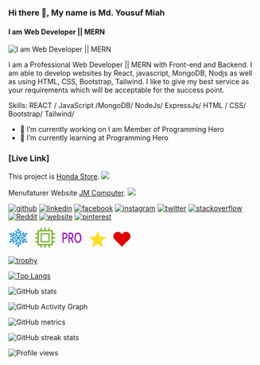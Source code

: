 ### Hi there 👋, My name is Md. Yousuf Miah
#### I am Web Developer || MERN
![I am Web Developer || MERN](https://media-exp1.licdn.com/dms/image/C4D16AQEd4wqnCDBZDA/profile-displaybackgroundimage-shrink_200_800/0/1654089685891?e=1659571200&v=beta&t=AswW0Iu_L_oOMOGpx8qOaQkmnlCxwWqYs9IZPWUkLTc)

I am a Professional Web Developer || MERN with Front-end and Backend. I am able to develop websites by React, javascript, MongoDB, Nodjs as well as using HTML, CSS, Bootstrap, Tailwind. I like to give my best service as your requirements which will be acceptable for the success point. 

Skills: REACT / JavaScript /MongoDB/ NodeJs/ ExpressJs/ HTML / CSS/ Bootstrap/ Tailwind/

- 🔭 I’m currently working on I am Member of Programming Hero 
- 🌱 I’m currently learning at Programming Hero 

### [Live Link]
This project is [Honda Store](https://honda-app-91b97.web.app).
<a href="https://honda-app-91b97.web.app" target="_blank"><img src='https://user-images.githubusercontent.com/71017764/171545984-e4189441-dd36-434f-bb9b-c63d76d2628d.png'> </a>

<!-- [<img target='_blank' src='https://user-images.githubusercontent.com/71017764/171545984-e4189441-dd36-434f-bb9b-c63d76d2628d.png'>](https://honda-app-91b97.web.app) -->

Menufaturer Website [JM Computer](https://tools-478a3.web.app).
<a href="https://tools-478a3.web.app" target="_blank"><img src='https://user-images.githubusercontent.com/71017764/171981544-a81d4501-ba8e-45d2-baea-89f23a2319e8.png'> </a>

<!-- ![image](https://user-images.githubusercontent.com/71017764/171981544-a81d4501-ba8e-45d2-baea-89f23a2319e8.png) -->



[<img src='https://cdn.jsdelivr.net/npm/simple-icons@3.0.1/icons/github.svg' alt='github' height='40'>](https://github.com/yousufmiah)  [<img src='https://cdn.jsdelivr.net/npm/simple-icons@3.0.1/icons/linkedin.svg' alt='linkedin' height='40'>](https://www.linkedin.com/in/https://www.linkedin.com/in/yousufmiah//)  [<img src='https://cdn.jsdelivr.net/npm/simple-icons@3.0.1/icons/facebook.svg' alt='facebook' height='40'>](https://www.facebook.com/https://www.facebook.com/yousufmiahm)  [<img src='https://cdn.jsdelivr.net/npm/simple-icons@3.0.1/icons/instagram.svg' alt='instagram' height='40'>](https://www.instagram.com/https://www.instagram.com/yousufmiahm//)  [<img src='https://cdn.jsdelivr.net/npm/simple-icons@3.0.1/icons/twitter.svg' alt='twitter' height='40'>](https://twitter.com/https://twitter.com/yousufmiahbd)  [<img src='https://cdn.jsdelivr.net/npm/simple-icons@3.0.1/icons/stackoverflow.svg' alt='stackoverflow' height='40'>](https://stackoverflow.com/users/https://stackoverflow.com/users/14247518/md-yousuf-miah)  [<img src='https://cdn.jsdelivr.net/npm/simple-icons@3.0.1/icons/reddit.svg' alt='Reddit' height='40'>](https://www.reddit.com/user/https://www.reddit.com/user/yousufweb)  [<img src='https://cdn.jsdelivr.net/npm/simple-icons@3.0.1/icons/icloud.svg' alt='website' height='40'>](www.yousufmiah.com)  [<img src='https://cdn.jsdelivr.net/npm/simple-icons@3.0.1/icons/pinterest.svg' alt='pinterest' height='40'>](https://www.pinterest.com/yousufmiahm/)  

<a href='https://archiveprogram.github.com/'><img src='https://raw.githubusercontent.com/acervenky/animated-github-badges/master/assets/acbadge.gif' width='40' height='40'></a> <a href='https://docs.github.com/en/developers'><img src='https://raw.githubusercontent.com/acervenky/animated-github-badges/master/assets/devbadge.gif' width='40' height='40'></a> <a href='https://github.com/pricing'><img src='https://raw.githubusercontent.com/acervenky/animated-github-badges/master/assets/pro.gif' width='40' height='40'></a> <a href='https://stars.github.com/'><img src='https://raw.githubusercontent.com/acervenky/animated-github-badges/master/assets/starbadge.gif' width='35' height='35'></a> <a href='https://docs.github.com/en/github/supporting-the-open-source-community-with-github-sponsors'><img src='https://raw.githubusercontent.com/acervenky/animated-github-badges/master/assets/sponsorbadge.gif' width='35' height='35'></a> 

[![trophy](https://github-profile-trophy.vercel.app/?username=yousufmiah)](https://github.com/ryo-ma/github-profile-trophy)

[![Top Langs](https://github-readme-stats.vercel.app/api/top-langs/?username=yousufmiah)](https://github.com/anuraghazra/github-readme-stats)

![GitHub stats](https://github-readme-stats.vercel.app/api?username=yousufmiah&show_icons=true&count_private=true)  

![GitHub Activity Graph](https://activity-graph.herokuapp.com/graph?username=yousufmiah)  

![GitHub metrics](https://metrics.lecoq.io/yousufmiah)  

![GitHub streak stats](https://github-readme-streak-stats.herokuapp.com/?user=yousufmiah)  

![Profile views](https://gpvc.arturio.dev/yousufmiah)  
